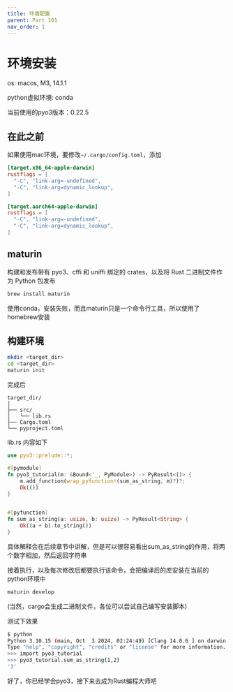 ```yaml
---
title: 环境配置
parent: Part 101
nav_order: 1
---
```


# 环境安装

os: macos, M3, 14.1.1

python虚拟环境: conda

当前使用的pyo3版本：0.22.5

## 在此之前

如果使用mac环境，要修改`~/.cargo/config.toml`，添加

```toml
[target.x86_64-apple-darwin]
rustflags = [
  "-C", "link-arg=-undefined",
  "-C", "link-arg=dynamic_lookup",
]

[target.aarch64-apple-darwin]
rustflags = [
  "-C", "link-arg=-undefined",
  "-C", "link-arg=dynamic_lookup",
]
```

## maturin

构建和发布带有 pyo3、cffi 和 uniffi 绑定的 crates，以及将 Rust 二进制文件作为 Python 包发布

```bash
brew install maturin
```

使用conda，安装失败，而且maturin只是一个命令行工具，所以使用了homebrew安装

## 构建环境

```bash
mkdir <target_dir>
cd <target_dir>
maturin init
```

完成后

```file
target_dir/
│
├── src/
│   └── lib.rs
├── Cargo.toml
└── pyproject.toml
```

lib.rs 内容如下

```rust
use pyo3::prelude::*;

#[pymodule]
fn pyo3_tutorial(m: &Bound<'_, PyModule>) -> PyResult<()> {
    m.add_function(wrap_pyfunction!(sum_as_string, m)?)?;
    Ok(())
}


#[pyfunction]
fn sum_as_string(a: usize, b: usize) -> PyResult<String> {
    Ok((a + b).to_string())
}
```

具体解释会在后续章节中讲解，但是可以很容易看出sum_as_string的作用，将两个数字相加，然后返回字符串

接着执行，以及每次修改后都要执行该命令，会把编译后的库安装在当前的python环境中

```bash
maturin develop
```

(当然，cargo会生成二进制文件，各位可以尝试自己编写安装脚本)

测试下效果

```bash
$ python                     
Python 3.10.15 (main, Oct  3 2024, 02:24:49) [Clang 14.0.6 ] on darwin
Type "help", "copyright", "credits" or "license" for more information.
>>> import pyo3_tutorial
>>> pyo3_tutorial.sum_as_string(1,2)
'3'
```

好了，你已经学会pyo3，接下来去成为Rust编程大师吧